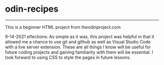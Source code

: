 # odin-recipes
---
This is a beginner HTML project from theodinproject.com

9-14-2021 eflections:
As simple as it was, this project was helpful in that it allowed me a chance to use git and github as well as Visual Studio Code with a live server extension. These are all things I know will be useful for future coding projects and gaining familiarity with them will be essential. I look forward to using CSS to style the pages in future lessons.
